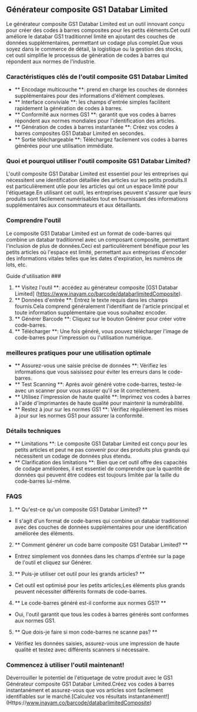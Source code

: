 ## Générateur composite GS1 Databar Limited

Le générateur composite GS1 Databar Limited est un outil innovant conçu pour créer des codes à barres composites pour les petits éléments.Cet outil améliore le databar GS1 traditionnel limité en ajoutant des couches de données supplémentaires, permettant un codage plus complet.Que vous soyez dans le commerce de détail, la logistique ou la gestion des stocks, cet outil simplifie le processus de génération de codes à barres qui répondent aux normes de l'industrie.

### Caractéristiques clés de l'outil composite GS1 Databar Limited

- ** Encodage multicouche **: prend en charge les couches de données supplémentaires pour des informations d'élément complexes.
- ** Interface conviviale **: les champs d'entrée simples facilitent rapidement la génération de codes à barres.
- ** Conformité aux normes GS1 **: garantit que vos codes à barres répondent aux normes mondiales pour l'identification des articles.
- ** Génération de codes à barres instantanée **: Créez vos codes à barres composites GS1 Databar Limited en secondes.
- ** Sortie téléchargeable **: Téléchargez facilement vos codes à barres générées pour une utilisation immédiate.

### Quoi et pourquoi utiliser l'outil composite GS1 Databar Limited?

L'outil composite GS1 Databar Limited est essentiel pour les entreprises qui nécessitent une identification détaillée des articles sur les petits produits.Il est particulièrement utile pour les articles qui ont un espace limité pour l'étiquetage.En utilisant cet outil, les entreprises peuvent s'assurer que leurs produits sont facilement numérisables tout en fournissant des informations supplémentaires aux consommateurs et aux détaillants.

### Comprendre l'outil

Le composite GS1 Databar Limited est un format de code-barres qui combine un databar traditionnel avec un composant composite, permettant l'inclusion de plus de données.Ceci est particulièrement bénéfique pour les petits articles où l'espace est limité, permettant aux entreprises d'encoder des informations vitales telles que les dates d'expiration, les numéros de lots, etc.

Guide d'utilisation ###

1. ** Visitez l'outil **: accédez au générateur composite [GS1 Databar Limited] (https://www.inayam.co/barcode/databarlimitedComposite).
2. ** Données d'entrée **: Entrez le texte requis dans les champs fournis.Cela comprend généralement l'identifiant de l'article principal et toute information supplémentaire que vous souhaitez encoder.
3. ** Générer Barcode **: Cliquez sur le bouton Générer pour créer votre code-barres.
4. ** Télécharger **: Une fois généré, vous pouvez télécharger l'image de code-barres pour l'impression ou l'utilisation numérique.

### meilleures pratiques pour une utilisation optimale

- ** Assurez-vous une saisie précise de données **: Vérifiez les informations que vous saisissez pour éviter les erreurs dans le code-barres.
- ** Test Scanning **: Après avoir généré votre code-barres, testez-le avec un scanner pour vous assurer qu'il se lit correctement.
- ** Utilisez l'impression de haute qualité **: Imprimez vos codes à barres à l'aide d'imprimantes de haute qualité pour maintenir la numérabilité.
- ** Restez à jour sur les normes GS1 **: Vérifiez régulièrement les mises à jour sur les normes GS1 pour assurer la conformité.

### Détails techniques

- ** Limitations **: Le composite GS1 Databar Limited est conçu pour les petits articles et peut ne pas convenir pour des produits plus grands qui nécessitent un codage de données plus étendu.
- ** Clarification des limitations **: Bien que cet outil offre des capacités de codage améliorées, il est essentiel de comprendre que la quantité de données qui peuvent être codées est toujours limitée par la taille du code-barres lui-même.

### FAQS

1. ** Qu'est-ce qu'un composite GS1 Databar Limited? **
- Il s'agit d'un format de code-barres qui combine un databar traditionnel avec des couches de données supplémentaires pour une identification améliorée des éléments.

2. ** Comment générer un code barre composite GS1 Databar Limited? **
- Entrez simplement vos données dans les champs d'entrée sur la page de l'outil et cliquez sur Générer.

3. ** Puis-je utiliser cet outil pour les grands articles? **
- Cet outil est optimisé pour les petits articles;Les éléments plus grands peuvent nécessiter différents formats de code-barres.

4. ** Le code-barres généré est-il conforme aux normes GS1? **
- Oui, l'outil garantit que tous les codes à barres générés sont conformes aux normes GS1.

5. ** Que dois-je faire si mon code-barres ne scanne pas? **
- Vérifiez les données saisies, assurez-vous une impression de haute qualité et testez avec différents scanners si nécessaire.

### Commencez à utiliser l'outil maintenant!

Déverrouiller le potentiel de l'étiquetage de votre produit avec le GS1 Générateur composite GS1 Databar Limited.Créez vos codes à barres instantanément et assurez-vous que vos articles sont facilement identifiables sur le marché.[Calculez vos résultats instantanément!] (Https://www.inayam.co/barcode/databarlimitedComposite)